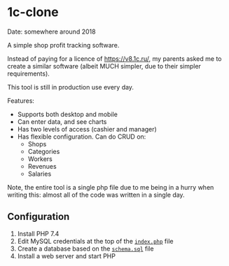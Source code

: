 # 1c-clone

Date: somewhere around 2018

A simple shop profit tracking software.

Instead of paying for a licence of https://v8.1c.ru/, my parents asked me to
create a similar software (albeit MUCH simpler, due to their simpler
requirements).

This tool is still in production use every day.

Features:
- Supports both desktop and mobile
- Can enter data, and see charts
- Has two levels of access (cashier and manager)
- Has flexible configuration. Can do CRUD on:
  - Shops
  - Categories
  - Workers
  - Revenues
  - Salaries

Note, the entire tool is a single php file due to me being in a hurry when
writing this: almost all of the code was written in a single day.

## Configuration

1. Install PHP 7.4
2. Edit MySQL credentials at the top of the [`index.php`](./index.php) file
3. Create a database based on the [`schema.sql`](./schema.sql) file
4. Install a web server and start PHP